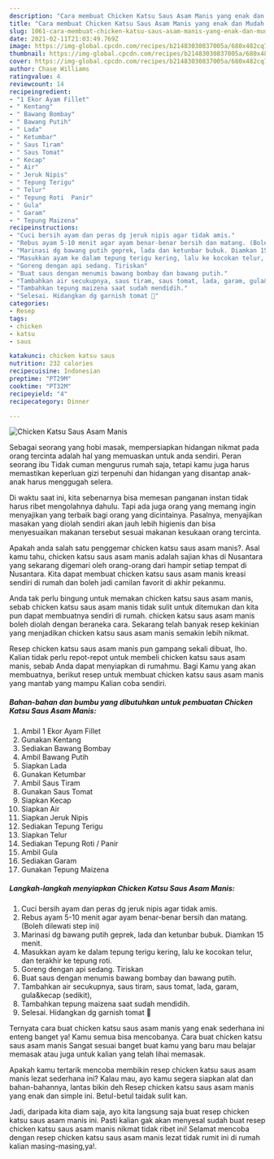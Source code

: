 ```yaml
---
description: "Cara membuat Chicken Katsu Saus Asam Manis yang enak dan Mudah Dibuat"
title: "Cara membuat Chicken Katsu Saus Asam Manis yang enak dan Mudah Dibuat"
slug: 1061-cara-membuat-chicken-katsu-saus-asam-manis-yang-enak-dan-mudah-dibuat
date: 2021-02-11T21:03:49.769Z
image: https://img-global.cpcdn.com/recipes/b21483030837005a/680x482cq70/chicken-katsu-saus-asam-manis-foto-resep-utama.jpg
thumbnail: https://img-global.cpcdn.com/recipes/b21483030837005a/680x482cq70/chicken-katsu-saus-asam-manis-foto-resep-utama.jpg
cover: https://img-global.cpcdn.com/recipes/b21483030837005a/680x482cq70/chicken-katsu-saus-asam-manis-foto-resep-utama.jpg
author: Chase Williams
ratingvalue: 4
reviewcount: 14
recipeingredient:
- "1 Ekor Ayam Fillet"
- " Kentang"
- " Bawang Bombay"
- " Bawang Putih"
- " Lada"
- " Ketumbar"
- " Saus Tiram"
- " Saus Tomat"
- " Kecap"
- " Air"
- " Jeruk Nipis"
- " Tepung Terigu"
- " Telur"
- " Tepung Roti  Panir"
- " Gula"
- " Garam"
- " Tepung Maizena"
recipeinstructions:
- "Cuci bersih ayam dan peras dg jeruk nipis agar tidak amis."
- "Rebus ayam 5-10 menit agar ayam benar-benar bersih dan matang. (Boleh dilewati step ini)"
- "Marinasi dg bawang putih geprek, lada dan ketunbar bubuk. Diamkan 15 menit."
- "Masukkan ayam ke dalam tepung terigu kering, lalu ke kocokan telur, dan terakhir ke tepung roti."
- "Goreng dengan api sedang. Tiriskan"
- "Buat saus dengan menumis bawang bombay dan bawang putih."
- "Tambahkan air secukupnya, saus tiram, saus tomat, lada, garam, gula&amp;kecap (sedikit),"
- "Tambahkan tepung maizena saat sudah mendidih."
- "Selesai. Hidangkan dg garnish tomat 🥰"
categories:
- Resep
tags:
- chicken
- katsu
- saus

katakunci: chicken katsu saus 
nutrition: 232 calories
recipecuisine: Indonesian
preptime: "PT29M"
cooktime: "PT32M"
recipeyield: "4"
recipecategory: Dinner

---
```



![Chicken Katsu Saus Asam Manis](https://img-global.cpcdn.com/recipes/b21483030837005a/680x482cq70/chicken-katsu-saus-asam-manis-foto-resep-utama.jpg)

Sebagai seorang yang hobi masak, mempersiapkan hidangan nikmat pada orang tercinta adalah hal yang memuaskan untuk anda sendiri. Peran seorang ibu Tidak cuman mengurus rumah saja, tetapi kamu juga harus memastikan keperluan gizi terpenuhi dan hidangan yang disantap anak-anak harus menggugah selera.

Di waktu  saat ini, kita sebenarnya bisa memesan panganan instan tidak harus ribet mengolahnya dahulu. Tapi ada juga orang yang memang ingin menyajikan yang terbaik bagi orang yang dicintainya. Pasalnya, menyajikan masakan yang diolah sendiri akan jauh lebih higienis dan bisa menyesuaikan makanan tersebut sesuai makanan kesukaan orang tercinta. 



Apakah anda salah satu penggemar chicken katsu saus asam manis?. Asal kamu tahu, chicken katsu saus asam manis adalah sajian khas di Nusantara yang sekarang digemari oleh orang-orang dari hampir setiap tempat di Nusantara. Kita dapat membuat chicken katsu saus asam manis kreasi sendiri di rumah dan boleh jadi camilan favorit di akhir pekanmu.

Anda tak perlu bingung untuk memakan chicken katsu saus asam manis, sebab chicken katsu saus asam manis tidak sulit untuk ditemukan dan kita pun dapat membuatnya sendiri di rumah. chicken katsu saus asam manis boleh diolah dengan beraneka cara. Sekarang telah banyak resep kekinian yang menjadikan chicken katsu saus asam manis semakin lebih nikmat.

Resep chicken katsu saus asam manis pun gampang sekali dibuat, lho. Kalian tidak perlu repot-repot untuk membeli chicken katsu saus asam manis, sebab Anda dapat menyiapkan di rumahmu. Bagi Kamu yang akan membuatnya, berikut resep untuk membuat chicken katsu saus asam manis yang mantab yang mampu Kalian coba sendiri.

<!--inarticleads1-->

##### Bahan-bahan dan bumbu yang dibutuhkan untuk pembuatan Chicken Katsu Saus Asam Manis:

1. Ambil 1 Ekor Ayam Fillet
1. Gunakan  Kentang
1. Sediakan  Bawang Bombay
1. Ambil  Bawang Putih
1. Siapkan  Lada
1. Gunakan  Ketumbar
1. Ambil  Saus Tiram
1. Gunakan  Saus Tomat
1. Siapkan  Kecap
1. Siapkan  Air
1. Siapkan  Jeruk Nipis
1. Sediakan  Tepung Terigu
1. Siapkan  Telur
1. Sediakan  Tepung Roti / Panir
1. Ambil  Gula
1. Sediakan  Garam
1. Gunakan  Tepung Maizena




<!--inarticleads2-->

##### Langkah-langkah menyiapkan Chicken Katsu Saus Asam Manis:

1. Cuci bersih ayam dan peras dg jeruk nipis agar tidak amis.
1. Rebus ayam 5-10 menit agar ayam benar-benar bersih dan matang. (Boleh dilewati step ini)
1. Marinasi dg bawang putih geprek, lada dan ketunbar bubuk. Diamkan 15 menit.
1. Masukkan ayam ke dalam tepung terigu kering, lalu ke kocokan telur, dan terakhir ke tepung roti.
1. Goreng dengan api sedang. Tiriskan
1. Buat saus dengan menumis bawang bombay dan bawang putih.
1. Tambahkan air secukupnya, saus tiram, saus tomat, lada, garam, gula&amp;kecap (sedikit),
1. Tambahkan tepung maizena saat sudah mendidih.
1. Selesai. Hidangkan dg garnish tomat 🥰




Ternyata cara buat chicken katsu saus asam manis yang enak sederhana ini enteng banget ya! Kamu semua bisa mencobanya. Cara buat chicken katsu saus asam manis Sangat sesuai banget buat kamu yang baru mau belajar memasak atau juga untuk kalian yang telah lihai memasak.

Apakah kamu tertarik mencoba membikin resep chicken katsu saus asam manis lezat sederhana ini? Kalau mau, ayo kamu segera siapkan alat dan bahan-bahannya, lantas bikin deh Resep chicken katsu saus asam manis yang enak dan simple ini. Betul-betul taidak sulit kan. 

Jadi, daripada kita diam saja, ayo kita langsung saja buat resep chicken katsu saus asam manis ini. Pasti kalian gak akan menyesal sudah buat resep chicken katsu saus asam manis nikmat tidak ribet ini! Selamat mencoba dengan resep chicken katsu saus asam manis lezat tidak rumit ini di rumah kalian masing-masing,ya!.

